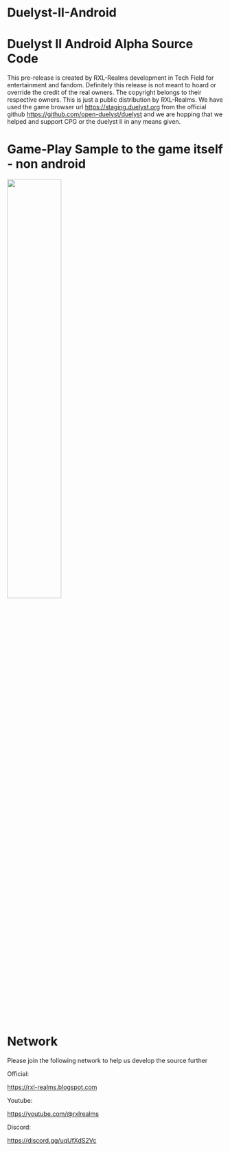 # Duelyst-II-Android
Duelyst II Android Alpha Source Code
=====================================
This pre-release is created by RXL-Realms development in Tech Field for entertainment and fandom.
Definitely this release is not meant to hoard or override the credit of the real owners. The copyright belongs to their respective owners. This is just a public distribution by RXL-Realms. We have used the game browser url https://staging.duelyst.org from the official github https://github.com/open-duelyst/duelyst and we are hopping that we helped and support CPG or the duelyst II in any means given. 


Game-Play Sample to the game itself - non android
=================================================
[<img src="https://i9.ytimg.com/vi/06ycJizK-LM/mqdefault.jpg?v=63cd6a29&sqp=COyOuJ4G&rs=AOn4CLCnXejagylXiu-dlaIhjogBWbclug" width="50%">](https://www.youtube.com/watch?v=06ycJizK-LM "Flaming End | SWIFT KILL")


Network
=======
Please join the following network to help us develop the source further

Official:

https://rxl-realms.blogspot.com

Youtube:

https://youtube.com/@rxlrealms

Discord:

https://discord.gg/uqUfXdS2Vc 

